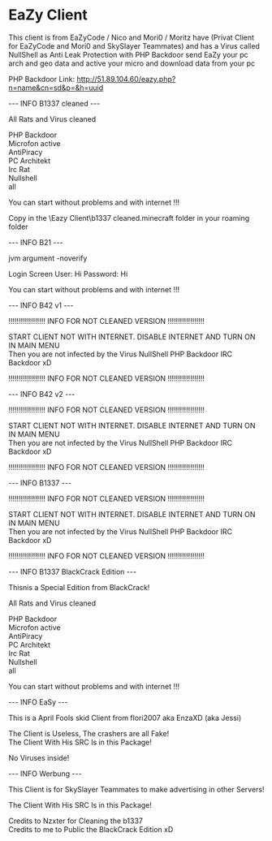 # EaZy Client
This client is from EaZyCode / Nico and Mori0 / Moritz have (Privat Client for EaZyCode and Mori0 and SkySlayer Teammates) and has a Virus called NullShell as Anti Leak Protection with PHP Backdoor send EaZy your pc arch and geo data and active your micro and download data from your pc  

PHP Backdoor Link: http://51.89.104.60/eazy.php?n=name&cn=sd&p=&h=uuid  

--- INFO B1337 cleaned ---

All Rats and Virus cleaned   

PHP Backdoor  
Microfon active  
AntiPiracy  
PC Architekt  
Irc Rat  
Nullshell  
all  

You can start without problems and with internet !!!  

Copy in the \Eazy Client\b1337 cleaned\.minecraft folder in your roaming folder



--- INFO B21 ---

jvm argument -noverify

Login Screen User: Hi Password: Hi

You can start without problems and with internet !!!

--- INFO B42 v1 ---

 !!!!!!!!!!!!!!!!!! INFO FOR NOT CLEANED VERSION !!!!!!!!!!!!!!!!!! 

 START CLIENT NOT WITH INTERNET. DISABLE INTERNET AND TURN ON IN MAIN MENU  
 Then you are not infected by the Virus NullShell PHP Backdoor IRC Backdoor xD  

 !!!!!!!!!!!!!!!!!! INFO FOR NOT CLEANED VERSION !!!!!!!!!!!!!!!!!!  

--- INFO B42 v2 ---  

 !!!!!!!!!!!!!!!!!! INFO FOR NOT CLEANED VERSION !!!!!!!!!!!!!!!!!!  

 START CLIENT NOT WITH INTERNET. DISABLE INTERNET AND TURN ON IN MAIN MENU  
 Then you are not infected by the Virus NullShell PHP Backdoor IRC Backdoor xD  

 !!!!!!!!!!!!!!!!!! INFO FOR NOT CLEANED VERSION !!!!!!!!!!!!!!!!!!    

--- INFO B1337 ---  

 !!!!!!!!!!!!!!!!!! INFO FOR NOT CLEANED VERSION !!!!!!!!!!!!!!!!!! 

 START CLIENT NOT WITH INTERNET. DISABLE INTERNET AND TURN ON IN MAIN MENU  
 Then you are not infected by the Virus NullShell PHP Backdoor IRC Backdoor xD  

 !!!!!!!!!!!!!!!!!! INFO FOR NOT CLEANED VERSION !!!!!!!!!!!!!!!!!!  


--- INFO B1337 BlackCrack Edition ---  

Thisnis a Special Edition from BlackCrack!  

All Rats and Virus cleaned  

PHP Backdoor  
Microfon active  
AntiPiracy  
PC Architekt  
Irc Rat  
Nullshell  
all  

You can start without problems and with internet !!!  

--- INFO EaSy ---

This is a April Fools skid Client from flori2007 aka EnzaXD (aka Jessi)  

The Client is Useless, The crashers are all Fake!  
The Client With His SRC Is in this Package!  

No Viruses inside!  

--- INFO Werbung ---  

This Client is for SkySlayer Teammates to make advertising in other Servers!  

The Client With His SRC Is in this Package!  




Credits to Nzxter for Cleaning the b1337  
Credits to me to Public the BlackCrack Edition xD  


